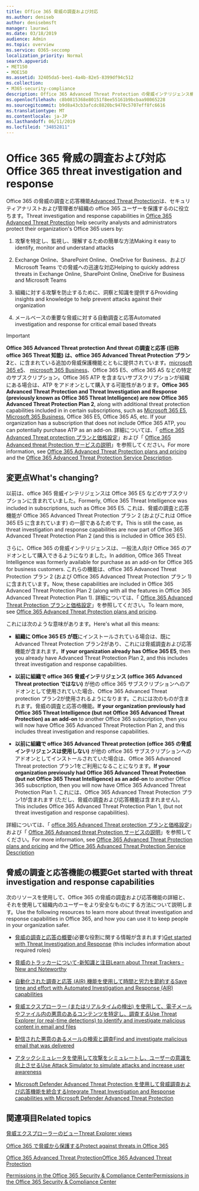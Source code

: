 ```yaml
---
title: Office 365 脅威の調査および対応
ms.author: deniseb
author: denisebmsft
manager: laurawi
ms.date: 03/18/2019
audience: Admin
ms.topic: overview
ms.service: O365-seccomp
localization_priority: Normal
search.appverid:
- MET150
- MOE150
ms.assetid: 32405da5-bee1-4a4b-82e5-8399df94c512
ms.collection:
- M365-security-compliance
description: Office 365 Advanced Threat Protection の脅威インテリジェンス機能が、組織に対する脅威を調査し、マルウェア、フィッシング、および Office 365 がユーザーに代わって検出したその他の攻撃に対応し、脅威を検索する方法について説明します。切り替える.
ms.openlocfilehash: c8b0815368e80151f8ee55161b9bcbaa98065228
ms.sourcegitcommit: b9d8a43cb3afcdc8820bc9470c5707eff8fc6616
ms.translationtype: MT
ms.contentlocale: ja-JP
ms.lasthandoff: 06/11/2019
ms.locfileid: "34852811"
---
```

# <a name="office-365-threat-investigation-and-response"></a><span data-ttu-id="8b91f-103">Office 365 脅威の調査および対応</span><span class="sxs-lookup"><span data-stu-id="8b91f-103">Office 365 threat investigation and response</span></span>

<span data-ttu-id="8b91f-104">Office 365 の脅威の調査と応答機能[Advanced Threat Protection](office-365-atp.md)は、セキュリティアナリストおよび管理者が組織の office 365 ユーザーを保護するのに役立ちます。</span><span class="sxs-lookup"><span data-stu-id="8b91f-104">Threat investigation and response capabilities in [Office 365 Advanced Threat Protection](office-365-atp.md) help security analysts and administrators protect their organization's Office 365 users by:</span></span>
  
1. <span data-ttu-id="8b91f-105">攻撃を特定し、監視し、理解するための簡単な方法</span><span class="sxs-lookup"><span data-stu-id="8b91f-105">Making it easy to identify, monitor and understand attacks</span></span>
    
2. <span data-ttu-id="8b91f-106">Exchange Online、SharePoint Online、OneDrive for Business、および Microsoft Teams での脅威への迅速な対応</span><span class="sxs-lookup"><span data-stu-id="8b91f-106">Helping to quickly address threats in Exchange Online, SharePoint Online, OneDrive for Business and Microsoft Teams</span></span>
    
3. <span data-ttu-id="8b91f-107">組織に対する攻撃を防止するために、洞察と知識を提供する</span><span class="sxs-lookup"><span data-stu-id="8b91f-107">Providing insights and knowledge to help prevent attacks against their organization</span></span>

4. <span data-ttu-id="8b91f-108">メールベースの重要な脅威に対する自動調査と応答</span><span class="sxs-lookup"><span data-stu-id="8b91f-108">Automated investigation and response for critical email based threats</span></span>
    
> [!IMPORTANT]
> <span data-ttu-id="8b91f-109">**Office 365 Advanced Threat protection And threat の調査と応答 (旧称 office 365 Threat 知能) は、office 365 Advanced Threat Protection プラン 2**と、に含まれている追加の脅威保護機能とともに提供されています。[microsoft 365 e5](https://www.microsoft.com/microsoft-365/enterprise/home)、 [microsoft 365 Business](https://www.microsoft.com/microsoft-365/business)、Office 365 E5、office 365 A5 などの特定のサブスクリプション。Office 365 ATP を含まないサブスクリプションが組織にある場合は、ATP をアドオンとして購入する可能性があります。</span><span class="sxs-lookup"><span data-stu-id="8b91f-109">**Office 365 Advanced Threat Protection and Threat Investigation and Response (previously known as Office 365 Threat Intelligence) are now Office 365 Advanced Threat Protection Plan 2**, along with additional threat protection capabilities included in in certain subscriptions, such as [Microsoft 365 E5](https://www.microsoft.com/microsoft-365/enterprise/home), [Microsoft 365 Business](https://www.microsoft.com/microsoft-365/business), Office 365 E5, Office 365 A5, etc. If your organization has a subscription that does not include Office 365 ATP, you can potentially purchase ATP as an add-on.</span></span> <span data-ttu-id="8b91f-110">詳細については、「 [office 365 Advanced Threat protection プランと価格設定](https://products.office.com/exchange/advance-threat-protection)」および「 [Office 365 Advanced threat Protection サービスの説明](https://docs.microsoft.com/office365/servicedescriptions/office-365-advanced-threat-protection-service-description#whats-new-in-office-365-advanced-threat-protection-atp)」を参照してください。</span><span class="sxs-lookup"><span data-stu-id="8b91f-110">For more information, see [Office 365 Advanced Threat Protection plans and pricing](https://products.office.com/exchange/advance-threat-protection) and the [Office 365 Advanced Threat Protection Service Description](https://docs.microsoft.com/office365/servicedescriptions/office-365-advanced-threat-protection-service-description#whats-new-in-office-365-advanced-threat-protection-atp).</span></span> 
  
## <a name="whats-changing"></a><span data-ttu-id="8b91f-111">変更点</span><span class="sxs-lookup"><span data-stu-id="8b91f-111">What's changing?</span></span>

<span data-ttu-id="8b91f-112">以前は、office 365 脅威インテリジェンスは Office 365 E5 などのサブスクリプションに含まれていました。</span><span class="sxs-lookup"><span data-stu-id="8b91f-112">Formerly, Office 365 Threat Intelligence was included in subscriptions, such as Office 365 E5.</span></span> <span data-ttu-id="8b91f-113">これは、脅威の調査と応答機能が Office 365 Advanced Threat Protection プラン 2 (およびこれは Office 365 E5 に含まれています) の一部であるためです。</span><span class="sxs-lookup"><span data-stu-id="8b91f-113">This is still the case, as threat investigation and response capabilities are now part of Office 365 Advanced Threat Protection Plan 2 (and this is included in Office 365 E5).</span></span> 

<span data-ttu-id="8b91f-114">さらに、Office 365 の脅威インテリジェンスは、一般法人向け Office 365 のアドオンとして購入できるようになりました。</span><span class="sxs-lookup"><span data-stu-id="8b91f-114">In addition, Office 365 Threat Intelligence was formerly available for purchase as an add-on for Office 365 for business customers.</span></span> <span data-ttu-id="8b91f-115">これらの機能は、office 365 Advanced Threat Protection プラン 2 (および Office 365 Advanced Threat Protection プラン 1) に含まれています。</span><span class="sxs-lookup"><span data-stu-id="8b91f-115">Now, these capabilities are included in Office 365 Advanced Threat Protection Plan 2 (along with all the features in Office 365 Advanced Threat Protection Plan 1).</span></span> <span data-ttu-id="8b91f-116">詳細については、「 [Office 365 Advanced Threat Protection プランと価格設定](https://products.office.com/exchange/advance-threat-protection)」を参照してください。</span><span class="sxs-lookup"><span data-stu-id="8b91f-116">To learn more, see [Office 365 Advanced Threat Protection plans and pricing](https://products.office.com/exchange/advance-threat-protection).</span></span>

<span data-ttu-id="8b91f-117">これには次のような意味があります。</span><span class="sxs-lookup"><span data-stu-id="8b91f-117">Here's what all this means:</span></span>

- <span data-ttu-id="8b91f-118">**組織に Office 365 E5 が既**にインストールされている場合は、既に Advanced Threat Protection プラン2があり、これには脅威調査および応答機能が含まれます。</span><span class="sxs-lookup"><span data-stu-id="8b91f-118">**If your organization already has Office 365 E5**, then you already have Advanced Threat Protection Plan 2, and this includes threat investigation and response capabilities.</span></span>

- <span data-ttu-id="8b91f-119">**以前に組織で office 365 脅威インテリジェンス (office 365 Advanced Threat protection ではない)** が他の office 365 サブスクリプションへのアドオンとして使用されていた場合、Office 365 Advanced Threat protection プラン2が使用されるようになります。これには次のものが含まれます。脅威の調査と応答の機能。</span><span class="sxs-lookup"><span data-stu-id="8b91f-119">**If your organization previously had Office 365 Threat Intelligence (but not Office 365 Advanced Threat Protection) as an add-on** to another Office 365 subscription, then you will now have Office 365 Advanced Threat Protection Plan 2, and this includes threat investigation and response capabilities.</span></span> 

- <span data-ttu-id="8b91f-120">**以前に組織で office 365 Advanced Threat protection (office 365 の脅威インテリジェンスは使用しない)** が他の office 365 サブスクリプションへのアドオンとしてインストールされていた場合は、Office 365 Advanced Threat protection プラン1をご利用になることになります。</span><span class="sxs-lookup"><span data-stu-id="8b91f-120">**If your organization previously had Office 365 Advanced Threat Protection (but not Office 365 Threat Intelligence) as an add-on** to another Office 365 subscription, then you will now have Office 365 Advanced Threat Protection Plan 1.</span></span> <span data-ttu-id="8b91f-121">これには、Office 365 Advanced Threat Protection プラン1が含まれます (ただし、脅威の調査および応答機能は含まれません)。</span><span class="sxs-lookup"><span data-stu-id="8b91f-121">This includes Office 365 Advanced Threat Protection Plan 1, (but not threat investigation and response capabilities).</span></span>

<span data-ttu-id="8b91f-122">詳細については、「 [office 365 Advanced Threat protection プランと価格設定](https://products.office.com/exchange/advance-threat-protection)」および「 [Office 365 Advanced threat Protection サービスの説明](https://docs.microsoft.com/office365/servicedescriptions/office-365-advanced-threat-protection-service-description#whats-new-in-office-365-advanced-threat-protection-atp)」を参照してください。</span><span class="sxs-lookup"><span data-stu-id="8b91f-122">For more information, see [Office 365 Advanced Threat Protection plans and pricing](https://products.office.com/exchange/advance-threat-protection) and the [Office 365 Advanced Threat Protection Service Description](https://docs.microsoft.com/office365/servicedescriptions/office-365-advanced-threat-protection-service-description#whats-new-in-office-365-advanced-threat-protection-atp)</span></span>

## <a name="get-started-with-threat-investigation-and-response-capabilities"></a><span data-ttu-id="8b91f-123">脅威の調査と応答機能の概要</span><span class="sxs-lookup"><span data-stu-id="8b91f-123">Get started with threat investigation and response capabilities</span></span>

<span data-ttu-id="8b91f-124">次のリソースを使用して、Office 365 の脅威の調査および応答機能の詳細と、それを使用して組織内のユーザーをより安全なものにする方法について説明します。</span><span class="sxs-lookup"><span data-stu-id="8b91f-124">Use the following resources to learn more about threat investigation and response capabilities in Office 365, and how you can use it to keep people in your organization safer.</span></span>
  
- <span data-ttu-id="8b91f-125">[脅威の調査と応答の概要](get-started-with-ti.md)(必要な役割に関する情報が含まれます)</span><span class="sxs-lookup"><span data-stu-id="8b91f-125">[Get started with Threat Investigation and Response](get-started-with-ti.md) (this includes information about required roles)</span></span> 
    
- [<span data-ttu-id="8b91f-126">脅威のトラッカーについて-新知識と注目</span><span class="sxs-lookup"><span data-stu-id="8b91f-126">Learn about Threat Trackers - New and Noteworthy</span></span>](threat-trackers.md)

- [<span data-ttu-id="8b91f-127">自動化された調査と応答 (AIR) 機能を使用して時間と労力を節約する</span><span class="sxs-lookup"><span data-stu-id="8b91f-127">Save time and effort with Automated Investigation and Response (AIR) capabilities</span></span>](automated-investigation-response-office.md)

- [<span data-ttu-id="8b91f-128">脅威エクスプローラー (またはリアルタイムの検出) を使用して、電子メールやファイル内の悪意のあるコンテンツを特定し、調査する</span><span class="sxs-lookup"><span data-stu-id="8b91f-128">Use Threat Explorer (or real-time detections) to identify and investigate malicious content in email and files</span></span>](threat-explorer.md)
    
- [<span data-ttu-id="8b91f-129">配信された悪意のあるメールの検索と調査</span><span class="sxs-lookup"><span data-stu-id="8b91f-129">Find and investigate malicious email that was delivered</span></span>](investigate-malicious-email-that-was-delivered.md)
    
- [<span data-ttu-id="8b91f-130">アタックシミュレータを使用して攻撃をシミュレートし、ユーザーの意識を向上させる</span><span class="sxs-lookup"><span data-stu-id="8b91f-130">Use Attack Simulator to simulate attacks and increase user awareness</span></span>](attack-simulator.md)
    
- [<span data-ttu-id="8b91f-131">Microsoft Defender Advanced Threat Protection を使用して脅威調査および応答機能を統合する</span><span class="sxs-lookup"><span data-stu-id="8b91f-131">Integrate Threat Investigation and Response capabilities with Microsoft Defender Advanced Threat Protection</span></span>](integrate-office-365-ti-with-wdatp.md)
    
## <a name="related-topics"></a><span data-ttu-id="8b91f-132">関連項目</span><span class="sxs-lookup"><span data-stu-id="8b91f-132">Related topics</span></span>

[<span data-ttu-id="8b91f-133">脅威エクスプローラーのビュー</span><span class="sxs-lookup"><span data-stu-id="8b91f-133">Threat Explorer views</span></span>](threat-explorer-views.md)

[<span data-ttu-id="8b91f-134">Office 365 で脅威から保護する</span><span class="sxs-lookup"><span data-stu-id="8b91f-134">Protect against threats in Office 365</span></span>](protect-against-threats.md)
  
[<span data-ttu-id="8b91f-135">Office 365 Advanced Threat Protection</span><span class="sxs-lookup"><span data-stu-id="8b91f-135">Office 365 Advanced Threat Protection</span></span>](office-365-atp.md)
  
[<span data-ttu-id="8b91f-136">Permissions in the Office 365 Security &amp; Compliance Center</span><span class="sxs-lookup"><span data-stu-id="8b91f-136">Permissions in the Office 365 Security &amp; Compliance Center</span></span>](permissions-in-the-security-and-compliance-center.md)
 

